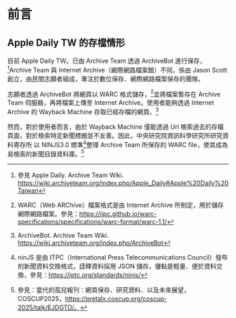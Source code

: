 # 前言

## Apple Daily TW 的存檔情形

目前 Apple Daily TW，已由 Archive Team 透過 ArchiveBot 進行保存，[^1]Archive Team 與 Internet Archive（網際網路檔案館）不同，係由 Jason Scott 創立，由民間志願者組成，專注於數位保存、網際網路檔案保存的團隊。

志願者透過 ArchiveBot 將網頁以 WARC 格式儲存，[^2]並將檔案暫存在 Archive Team 伺服器，再將檔案上傳至 Internet Archive。使用者能夠透過 Internet Archive 的 Wayback Machine 存取已經存檔的網頁。[^3]

然而，對於使用者而言，由於 Wayback Machine 僅能透過 Url 檢索過去的存檔頁面，對於檢索特定新聞標題並不友善。因此，中央研究院資訊科學研究所研究資料寄存所
以 NINJS3.0 標準[^4]整理 Archive Team 所保存的 WARC file，使其成為易檢索的新聞目錄資料庫。[^5]

[^1]: 參見 Apple Daily. Archive Team Wiki. https://wiki.archiveteam.org/index.php/Apple_Daily#Apple%20Daily%20Taiwan
[^2]: WARC（Web ARChive）檔案格式是由 Internet Archive 所制定，用於儲存網際網路檔案。參見：https://iipc.github.io/warc-specifications/specifications/warc-format/warc-1.1/
[^3]: ArchiveBot. Archive Team Wiki. https://wiki.archiveteam.org/index.php/ArchiveBot
[^4]: ninJS 是由 ITPC（International Press Telecommunications Council）發布的新聞資料交換格式，詮釋資料採用 JSON 儲存，優點是輕量、便於資料交換，參見：https://iptc.org/standards/ninjs/
[^5]: 參見：當代的孤兒報刊：網頁保存、研究資料、以及未來展望，COSCUP2025，https://pretalx.coscup.org/coscup-2025/talk/EJDGTD/。
